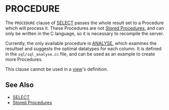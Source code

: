 # PROCEDURE

The `PROCEDURE` clause of [SELECT](/sql-statements-structure/sql-statements/data-manipulation/selecting-data/select) passes the whole result set to a Procedure which will process it. These Procedures are not [Stored Procedures](/programming-customizing-mariadb/stored-routines/stored-procedures), and can only be written in the C language, so it is necessary to recompile the server.

Currently, the only available procedure is [ANALYSE](/built-in-functions/secondary-functions/information-functions/procedure-analyse), which examines the resultset and suggests the optimal datatypes for each column. It is defined in the `sql/sql_analyse.cc` file, and can be used as an example to create more Procedures.

This clause cannot be used in a [view](/programming-customizing-mariadb/views)'s definition.

## See Also

- [SELECT](/sql-statements-structure/sql-statements/data-manipulation/selecting-data/select)
- [Stored Procedures](/programming-customizing-mariadb/stored-routines/stored-procedures)